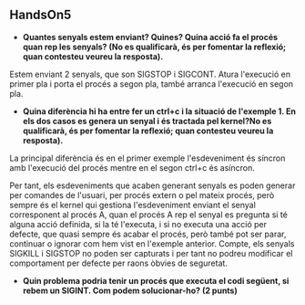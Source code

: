## HandsOn5

* **Quantes senyals estem enviant? Quines? Quina acció fa el procés quan rep les senyals? (No es qualificarà, és per fomentar la reflexió; quan contesteu veureu la resposta).**

Estem enviant 2 senyals, que son SIGSTOP i SIGCONT. Atura l'execució en primer pla i porta el procés a segon pla, també arranca l'execució en segon pla.

* **Quina diferència hi ha entre fer un ctrl+c i la situació de l'exemple 1. En els dos casos es genera un senyal i és tractada pel kernel?No es qualificarà, és per fomentar la reflexió; quan contesteu veureu la resposta).**

La principal diferència és en el primer exemple l'esdeveniment és síncron amb l'execució del procés mentre en el segon ctrl+c és asíncron.

Per tant, els esdeveniments que acaben generant senyals es poden generar per comandes de l'usuari, per procés extern o pel mateix procés, però sempre és el kernel qui gestiona l'esdeveniment enviant el senyal corresponent al procés A, quan el procés A rep el senyal es pregunta si té alguna acció definida, si la té l'executa, i si no executa una acció per defecte, que quasi sempre és acabar el procés, però també pot ser parar, continuar o ignorar com hem vist en l'exemple anterior. Compte, els senyals SIGKILL i SIGSTOP no poden ser capturats i per tant no podreu modificar el comportament per defecte per raons òbvies de seguretat.

* **Quin problema podria tenir un procés que executa el codi següent, si rebem un SIGINT. Com podem solucionar-ho?  (2 punts)**
